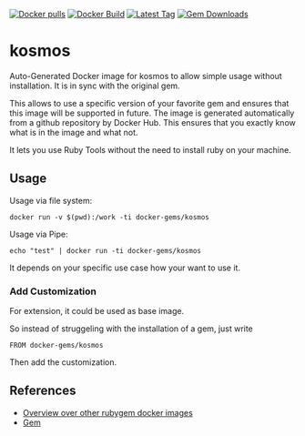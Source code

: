 [![Docker pulls](https://img.shields.io/docker/pulls/rubygem/kosmos.svg)](https://hub.docker.com/r/rubygem/kosmos/)
[![Docker Build](https://img.shields.io/docker/automated/rubygem/kosmos.svg)](https://hub.docker.com/r/rubygem/kosmos/)
[![Latest Tag](https://img.shields.io/github/tag/docker-rubygem/kosmos.svg)](https://hub.docker.com/r/rubygem/kosmos/)
[![Gem Downloads](https://img.shields.io/gem/dt/kosmos.svg)](https://rubygems.org/gems/kosmos/)
# kosmos

Auto-Generated Docker image for kosmos to allow simple usage without installation.
It is in sync with the original gem.

This allows to use a specific version of your favorite gem and ensures that this image will be supported in future.
The image is generated automatically from a github repository by Docker Hub.
This ensures that you exactly know what is in the image and what not.

It lets you use Ruby Tools without the need to install ruby on your machine.

## Usage

Usage via file system:

`docker run -v $(pwd):/work -ti docker-gems/kosmos`

Usage via Pipe:

`echo "test" | docker run -ti docker-gems/kosmos`

It depends on your specific use case how your want to use it.

### Add Customization

For extension, it could be used as base image.

So instead of struggeling with the installation of a gem, just write

`FROM docker-gems/kosmos`

Then add the customization.

## References

 - [Overview over other rubygem docker images](https://github.com/thinkbot/docker-rubygem)
 - [Gem](https://rubygems.org/gems/kosmos/)

